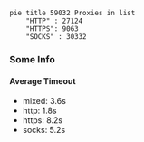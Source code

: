 
```mermaid
pie title 59032 Proxies in list
    "HTTP" : 27124
    "HTTPS": 9063
    "SOCKS" : 30332
```

### Some Info
#### Average Timeout

- mixed: 3.6s
- http: 1.8s
- https: 8.2s
- socks: 5.2s